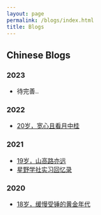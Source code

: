 ```yaml
---
layout: page
permalink: /blogs/index.html
title: Blogs
---
```


## Chinese Blogs

### 2023
- 待完善..

### 2022

- [20岁，宽心且看月中桂](./blogs/20yrs)<br>

### 2021

- [19岁，山高路亦远](./blogs/19yrs)<br>
- [星野学社实习回忆录](./blogs/star)

### 2020

- [18岁，缓慢受锤的黄金年代](./blogs/18yrs)<br>

<br>

